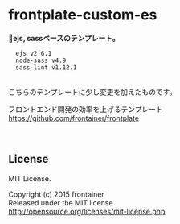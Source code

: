 # frontplate-custom-es
**ejs, sassベースのテンプレート。**

      ejs v2.6.1
      node-sass v4.9
      sass-lint v1.12.1

<br>
こちらのテンプレートに少し変更を加えたものです。

フロントエンド開発の効率を上げるテンプレート<br>
https://github.com/frontainer/frontplate

<br>

## License
MIT License.

Copyright (c) 2015 frontainer<br>
Released under the MIT license<br>
http://opensource.org/licenses/mit-license.php
